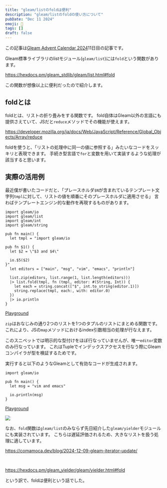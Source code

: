```yaml
---
title: "gleam/listのfoldは便利"
description: "gleam/listのfoldの使い方について"
pubDate: "Dec 11 2024"
emoji: 🦊
tags: []
draft: false
---
```


この記事は[Gleam Advent Calendar 2024](https://qiita.com/advent-calendar/2024/gleam)11日目の記事です。

Gleam標準ライブラリのlistモジュール(`gleam/list`)には`fold`という関数があります。

https://hexdocs.pm/gleam_stdlib/gleam/list.html#fold

この関数が想像以上に便利だったので紹介します。

## foldとは

foldとは、リストの折り畳みをする関数です。
fold自体はGleam以外の言語にも提供さえていて、JSだと`reduce`メソッドでその機能が使えます。

https://developer.mozilla.org/ja/docs/Web/JavaScript/Reference/Global_Objects/Array/reduce

foldを使うと、「リストの処理中に同一の値に参照する」みたいなコードをスッキリと表現できます。
手続き型言語で`for`と変数を用いて実装するような処理が該当すると思います。

## 実際の活用例

最近僕が書いたコードだと、「プレースホルダ`$N`が含まれているテンプレート文字列`tmpl`に対して、リストの値を順番にそのプレースホルダに適用させる」
言わばテンプレートエンジン的な動作を再現するものがあります。

```gleam
import gleam/io
import gleam/list
import gleam/int
import gleam/string

pub fn main() {
  let tmpl = "import gleam/io

pub fn $1() {
  let $2 = \"$3 and $4\"
  
  io.$5($2)
}"
  let editors = ["main", "msg", "vim", "emacs", "println"]

  list.zip(editors, list.range(1, list.length(editors)))
  |> list.fold(tmpl, fn (tmpl, editor: #(String, Int)) {
    let each = string.concat(["$", int.to_string(editor.1)])
    string.replace(tmpl, each:, with: editor.0)
  })
  |> io.println
}
```

[Playground](https://playground.gleam.run/#N4IgbgpgTgzglgewHYgFwEYA0IDGyAuES+aIcAtgA4JT4AEA5gDYQCG5A9IgDpIXW1GLdhyZwY+Xvxr1mbTnGJSqMofI4Soihr16UArgCM6AMyR1yrRQAoAlHWC86dFvXxUmdALx1uZFYJyIjxIekam5gAk6HYOTi4Q9JEATN6+3H6RAMx0rEgAJnSRACwZfvHxiAB0kQCs1im2vAC+5eYJ9BD5cPg0MGkA2n6Win6YviDkMDog435gFGMTEJY4MEt+lFrETKEgALq67WISVQBecJTWXT194yf4VVB5DBDWWC7ijyxIDPgAFtdur1YLYwfEAD4APk+pxMCCY+Ws7koTHGZjoyI84xuINQdAAxNYAMr4bYMcYASWIYLi7WcrjobBw/zSmm0VTwSBwrHw1iGIEiS0Uj16AH12b8gbcoFV0LZ9k16XRJQwnhBUawcG8UWimVr/qhxgB3HqGpnAmhVAAMSuczTtdGhdGqWxFuxaIGaQA)

`zip`はおなじみの通り2つのリストを1つのタプルのリストにまとめる関数です。
これにより、JSの`map`メソッドにおけるindex引数相当の処理が行なえます。

このスニペットでは明示的な型付けをほぼ行なっていませんが、唯一`editor`変数のみ行なっています。
これはTupleでインデックスアクセスを行なう際にGleamコンパイラが型を検証するためです。

実行すると以下のようなGleamとして有効なコードが生成されます。

```gleam
import gleam/io

pub fn main() {
  let msg = "vim and emacs"
  
  io.println(msg)
}
```

[Playground](https://playground.gleam.run/#N4IgbgpgTgzglgewHYgFwEYA0IDGyAuES+aIcAtgA4JT4AEA5gDYQCG5A9IgDpK+UBXAEZ0AZkjrlWcJAAoAlHWC86dFvXIwGdALx1u4CnVZIAJnQhScMAyv0S6iAHSUoM/EzmaG83gF8QPyA===)

![](/img/2024-12-11-gleam-fold.webp)

なお、`fold`関数は`gleam/list`のみならず先日紹介した`gleam/yielder`モジュールにも実装されています。
こちらは遅延評価されるため、大きなリストを扱う処理に適しています。

https://comamoca.dev/blog/2024-12-09-gleam-iterator-update/

<br>

https://hexdocs.pm/gleam_yielder/gleam/yielder.html#fold

という訳で、foldは便利という話でした。
